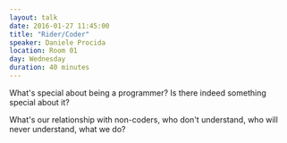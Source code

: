 ```yaml
---
layout: talk
date: 2016-01-27 11:45:00
title: "Rider/Coder"
speaker: Daniele Procida
location: Room 01
day: Wednesday
duration: 40 minutes
---
```


What's special about being a programmer? Is there indeed something special about it?

What's our relationship with non-coders, who don't understand, who will never understand, what we do?

